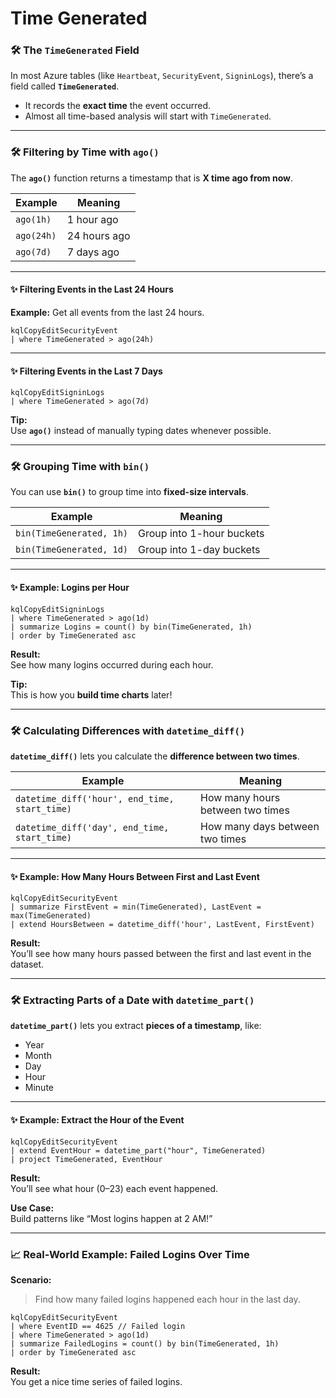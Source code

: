 # Time Generated

### 🛠️ The `TimeGenerated` Field

In most Azure tables (like `Heartbeat`, `SecurityEvent`, `SigninLogs`), there’s a field called **`TimeGenerated`**.

* It records the **exact time** the event occurred.
* Almost all time-based analysis will start with `TimeGenerated`.

***

### 🛠️ Filtering by Time with `ago()`

The **`ago()`** function returns a timestamp that is **X time ago from now**.

| Example    | Meaning      |
| ---------- | ------------ |
| `ago(1h)`  | 1 hour ago   |
| `ago(24h)` | 24 hours ago |
| `ago(7d)`  | 7 days ago   |

***

#### ✨ Filtering Events in the Last 24 Hours

**Example:** Get all events from the last 24 hours.

```kql
kqlCopyEditSecurityEvent
| where TimeGenerated > ago(24h)
```

***

#### ✨ Filtering Events in the Last 7 Days

```kql
kqlCopyEditSigninLogs
| where TimeGenerated > ago(7d)
```

**Tip:**\
Use **`ago()`** instead of manually typing dates whenever possible.

***

### 🛠️ Grouping Time with `bin()`

You can use **`bin()`** to group time into **fixed-size intervals**.

| Example                  | Meaning                   |
| ------------------------ | ------------------------- |
| `bin(TimeGenerated, 1h)` | Group into 1-hour buckets |
| `bin(TimeGenerated, 1d)` | Group into 1-day buckets  |

***

#### ✨ Example: Logins per Hour

```kql
kqlCopyEditSigninLogs
| where TimeGenerated > ago(1d)
| summarize Logins = count() by bin(TimeGenerated, 1h)
| order by TimeGenerated asc
```

**Result:**\
See how many logins occurred during each hour.

**Tip:**\
This is how you **build time charts** later!

***

### 🛠️ Calculating Differences with `datetime_diff()`

**`datetime_diff()`** lets you calculate the **difference between two times**.

| Example                                       | Meaning                          |
| --------------------------------------------- | -------------------------------- |
| `datetime_diff('hour', end_time, start_time)` | How many hours between two times |
| `datetime_diff('day', end_time, start_time)`  | How many days between two times  |

***

#### ✨ Example: How Many Hours Between First and Last Event

```kql
kqlCopyEditSecurityEvent
| summarize FirstEvent = min(TimeGenerated), LastEvent = max(TimeGenerated)
| extend HoursBetween = datetime_diff('hour', LastEvent, FirstEvent)
```

**Result:**\
You’ll see how many hours passed between the first and last event in the dataset.

***

### 🛠️ Extracting Parts of a Date with `datetime_part()`

**`datetime_part()`** lets you extract **pieces of a timestamp**, like:

* Year
* Month
* Day
* Hour
* Minute

***

#### ✨ Example: Extract the Hour of the Event

```kql
kqlCopyEditSecurityEvent
| extend EventHour = datetime_part("hour", TimeGenerated)
| project TimeGenerated, EventHour
```

**Result:**\
You’ll see what hour (0–23) each event happened.

**Use Case:**\
Build patterns like “Most logins happen at 2 AM!”

***

### 📈 Real-World Example: Failed Logins Over Time

**Scenario:**

> Find how many failed logins happened each hour in the last day.

```kql
kqlCopyEditSecurityEvent
| where EventID == 4625 // Failed login
| where TimeGenerated > ago(1d)
| summarize FailedLogins = count() by bin(TimeGenerated, 1h)
| order by TimeGenerated asc
```

**Result:**\
You get a nice time series of failed logins.
